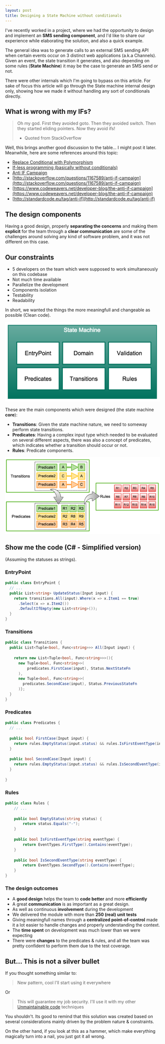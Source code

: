 ```yaml
---
layout: post
title: Designing a State Machine without conditionals  
---
```


I've recently worked in a project, where we had the opportunity to design and implement an **SMS sending component**, and I'd like to share our experience while elaborating the solution, and also a quick example. 

The general idea was to generate calls to an external SMS sending API when certain events occur on 3 distinct web applications (a.k.a Channels). Given an event, the state transition it generates, and also depending on some rules (**State Machine**) it may be the case to generate an SMS send or not. 

There were other internals which I'm going to bypass on this article. For sake of focus this article will go through the State machine internal design only, showing how we made it without handling any sort of conditionals directly.

## What is wrong with my IFs?

> Oh my god.
First they avoided goto.
Then they avoided switch.
Then they started eliding pointers.
Now they avoid ifs!
>- Quoted from StackOverflow

Well, this brings another good discussion to the table... I might post it later. Meanwhile, here are some references around this topic:

- [Replace Conditional with Polymorphism](http://www.refactoring.com/catalog/replaceConditionalWithPolymorphism.html)
- [If-less programming (basically without conditionals)](http://stackoverflow.com/questions/7264145/if-less-programming-basically-without-conditionals)
- [Anti IF Campaign](http://antiifcampaign.com/)
- [http://stackoverflow.com/questions/1167589/anti-if-campaign](http://stackoverflow.com/questions/1167589/anti-if-campaign)
- [https://www.codeweavers.net/developer-blog/the-anti-if-campaign](https://www.codeweavers.net/developer-blog/the-anti-if-campaign)
- [http://standardcode.eu/tag/anti-if](http://standardcode.eu/tag/anti-if)

## The design components

Having a good design, properly **separating the concerns** and making them **explicit** for the team through a **clear communication** are some of the challenges around solving any kind of software problem, and it was not different on this case.

## Our constraints

- 5 developers on the team which were supposed to work simultaneously on this codebase
- Not much time available
- Parallelize the development
- Components isolation
- Testability
- Readability

In short, we wanted the things the more meaningfull and changeable as possible (Clean code).

![Design Components](/assets/State-Machine-Design-Components.png)

These are the main components which were designed (the state machine **core**):

- **Transitions**: Given the state machine nature, we need to someway perform state transitions.
- **Predicates**: Having a complex input type which needed to be evaluated on several different aspects, there was also a concept of predicates, which indicates whether a transition should occur or not.
- **Rules**: Predicate components.

![Design Components Interaction](/assets/State-Machine-Design-Interaction.png)

## Show me the code (C# - Simplified version) 

(Assuming the statuses as strings).

### EntryPoint

```csharp
public class EntryPoint {
  // ...
  public List<string> UpdateStatus(Input input) {
    return transitions.All(input).Where(x => x.Item1 == true)
	  .Select(x => x.Item2())
	  .DefaultIfEmpty(new List<string>());
  }
}
```

### Transitions

```csharp
public class Transitions {
  public List<Tuple<bool, Func<string>>> All(Input input) {

    return new List<Tuple<bool, Func<string>>>(){
      new Tuple<bool, Func<string>>( 
          predicates.FirstCase(input), Status.NextStateFn
      ),
      new Tuple<bool, Func<string>>( 
        predicates.SecondCase(input), Status.PreviousStateFn
      )};
  }
}
```

### Predicates

```csharp
public class Predicates {
  // ...

  public bool FirstCase(Input input) {
    return rules.EmptyStatus(input.status) && rules.IsFirstEventType(input.type);
  }

  public bool SecondCase(Input input) {
    return rules.EmptyStatus(input.status) && rules.IsSecondEventType(input.type);
  }

}
```


### Rules

```csharp
public class Rules {
	// ... 

	public bool EmptyStatus(string status) {
        return status.Equals("-");
    }

	public bool IsFirstEventType(string eventType) {
        return EventTypes.FirstType().Contains(eventType);
    }

	public bool IsSecondEventType(string eventType) {
        return EventTypes.SecondType().Contains(eventType);
    }
}
```

### The design outcomes

- A **good design** helps the team to **code better** and more **efficiently**
- A great **communication** is as important as a great design.
- As well as continuous **involvement** during the development
- We delivered the module with more than **250 (real) unit tests**
- Giving meaningfull names through a **centralized point-of-control** made it a lot easier to handle changes and properly understanding the context.
- The **time spent** on development was much lower than we were expecting
- There were **changes** to the predicates & rules, and all the team was pretty confident to perform them due to the test coverage.

## But... This is not a silver bullet

If you thought something similar to:

> New pattern, cool I'll start using it everywhere

Or

> This will guarantee my job security. I'll use it with my other [Unmaintainable code](https://www.thc.org/root/phun/unmaintain.html) techniques

You shouldn't. Its good to remind that this solution was created based on several considerations mainly driven by the problem nature & constraints. 

On the other hand, if you look at this as a hammer, which make everything magically turn into a nail, you just got it all wrong.

